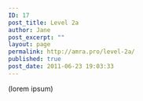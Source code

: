```yaml
---
ID: 17
post_title: Level 2a
author: Jane
post_excerpt: ""
layout: page
permalink: http://amra.pro/level-2a/
published: true
post_date: 2011-06-23 19:03:33
---
```

(lorem ipsum)